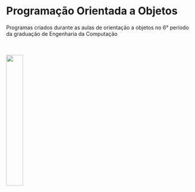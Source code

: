 
# Programação Orientada a Objetos

Programas criados durante as aulas de orientação a objetos no 6° período da graduação de Engenharia da Computação  
<br>
<br>

 <img src="https://user-images.githubusercontent.com/55721845/233658478-8f38771d-a10d-4f7b-9ff7-70da35234779.png" width=30%>
